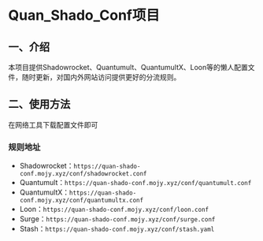 # Quan_Shado_Conf项目
## 一、介绍
本项目提供Shadowrocket、Quantumult、QuantumultX、Loon等的懒人配置文件，随时更新，对国内外网站访问提供更好的分流规则。

## 二、使用方法
在网络工具下载配置文件即可

### 规则地址
- Shadowrocket：`https://quan-shado-conf.mojy.xyz/conf/shadowrocket.conf`
- Quantumult：`https://quan-shado-conf.mojy.xyz/conf/quantumult.conf`
- QuantumultX：`https://quan-shado-conf.mojy.xyz/conf/quantumultx.conf`
- Loon：`https://quan-shado-conf.mojy.xyz/conf/loon.conf`
- Surge：`https://quan-shado-conf.mojy.xyz/conf/surge.conf`
- Stash：`https://quan-shado-conf.mojy.xyz/conf/stash.yaml`
